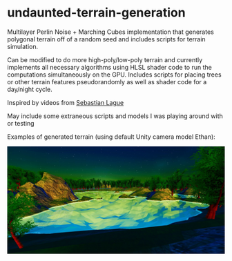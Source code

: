 # undaunted-terrain-generation
Multilayer Perlin Noise + Marching Cubes implementation that generates polygonal terrain off of a random seed and includes scripts for terrain simulation.

Can be modified to do more high-poly/low-poly terrain and currently implements all necessary algorithms using HLSL shader code to run the computations simultaneously on the GPU. Includes scripts for placing trees or other terrain features pseudorandomly as well as shader code for a day/night cycle.

Inspired by videos from [Sebastian Lague](https://www.youtube.com/c/SebastianLague/featured)

May include some extraneous scripts and models I was playing around with or testing

Examples of generated terrain (using default Unity camera model Ethan):

![undaunted terraine example screenshot](undauntedterrain.jpg)
